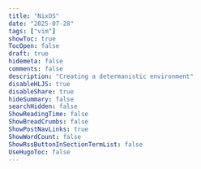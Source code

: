 ```yaml
---
title: "NixOS"
date: "2025-07-28"
tags: ["vim"]
showToc: true
TocOpen: false
draft: true
hidemeta: false
comments: false
description: "Creating a determanistic environment"
disableHLJS: true
disableShare: true
hideSummary: false
searchHidden: false
ShowReadingTime: false
ShowBreadCrumbs: false
ShowPostNavLinks: true
ShowWordCount: false
ShowRssButtonInSectionTermList: false
UseHugoToc: false
---
```

